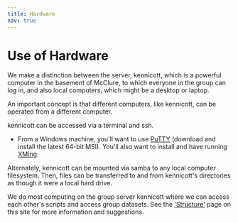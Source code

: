 ```yaml
---
title: Hardware
nav: true
---
```


# Use of Hardware
We make a distinction between the server, kennicott, which is a powerful computer in the basement of McClure, to which everyone in the group can log in, and also local computers, which might be a desktop or laptop.

An important concept is that different computers, like kennicott, can be operated from a different computer.

kennicott can be accessed via a terminal and ssh.  
* From a Windows machine, you'll want to use [PuTTY](https://www.chiark.greenend.org.uk/~sgtatham/putty/latest.html) (download and install the latest 64-bit MSI).  You'll also want to install and have running [XMing](https://sourceforge.net/projects/xming/).

Alternately, kennicott can be mounted via samba to any local computer filesystem.  Then, files can be transferred to and from kennicott's directories as though it were a local hard drive.

We do most computing on the group server kennicott where we can access each other's scripts and access group datasets.  See  the ['Structure'](https://tbartholomaus.github.io/uiglaciology/2-structure/) page on this site for more information and suggestions.


